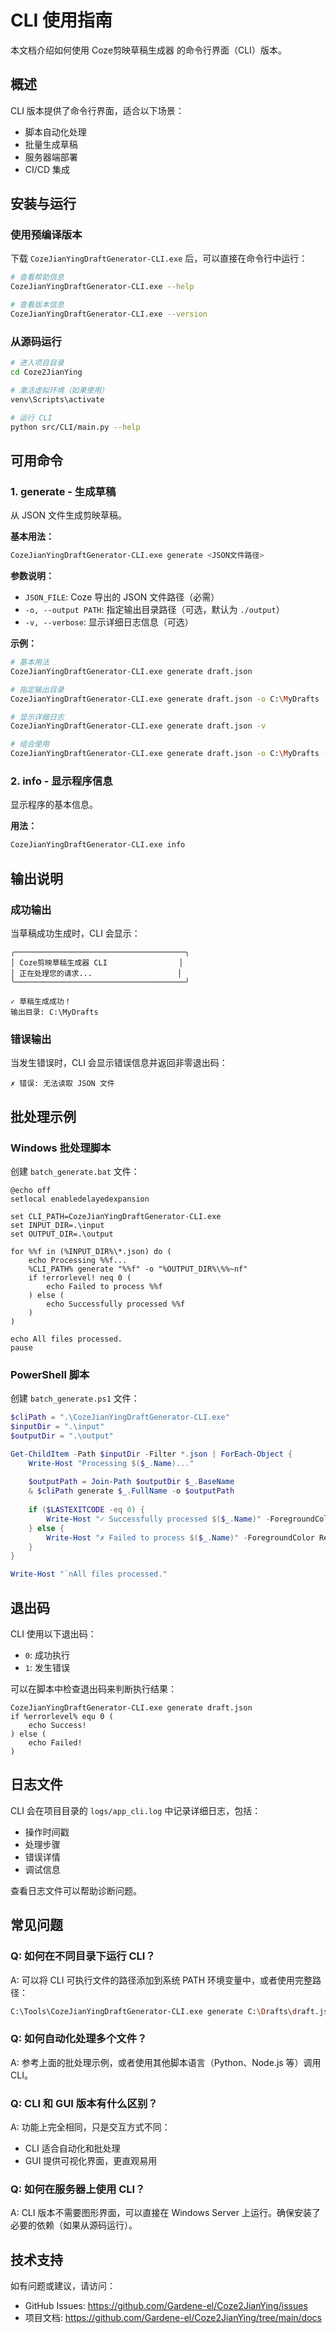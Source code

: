 # CLI 使用指南

本文档介绍如何使用 Coze剪映草稿生成器 的命令行界面（CLI）版本。

## 概述

CLI 版本提供了命令行界面，适合以下场景：
- 脚本自动化处理
- 批量生成草稿
- 服务器端部署
- CI/CD 集成

## 安装与运行

### 使用预编译版本

下载 `CozeJianYingDraftGenerator-CLI.exe` 后，可以直接在命令行中运行：

```bash
# 查看帮助信息
CozeJianYingDraftGenerator-CLI.exe --help

# 查看版本信息
CozeJianYingDraftGenerator-CLI.exe --version
```

### 从源码运行

```bash
# 进入项目目录
cd Coze2JianYing

# 激活虚拟环境（如果使用）
venv\Scripts\activate

# 运行 CLI
python src/CLI/main.py --help
```

## 可用命令

### 1. generate - 生成草稿

从 JSON 文件生成剪映草稿。

**基本用法：**

```bash
CozeJianYingDraftGenerator-CLI.exe generate <JSON文件路径>
```

**参数说明：**

- `JSON_FILE`: Coze 导出的 JSON 文件路径（必需）
- `-o, --output PATH`: 指定输出目录路径（可选，默认为 `./output`）
- `-v, --verbose`: 显示详细日志信息（可选）

**示例：**

```bash
# 基本用法
CozeJianYingDraftGenerator-CLI.exe generate draft.json

# 指定输出目录
CozeJianYingDraftGenerator-CLI.exe generate draft.json -o C:\MyDrafts

# 显示详细日志
CozeJianYingDraftGenerator-CLI.exe generate draft.json -v

# 组合使用
CozeJianYingDraftGenerator-CLI.exe generate draft.json -o C:\MyDrafts -v
```

### 2. info - 显示程序信息

显示程序的基本信息。

**用法：**

```bash
CozeJianYingDraftGenerator-CLI.exe info
```

## 输出说明

### 成功输出

当草稿成功生成时，CLI 会显示：

```
╭──────────────────────────────────────╮
│ Coze剪映草稿生成器 CLI                │
│ 正在处理您的请求...                   │
╰──────────────────────────────────────╯

✓ 草稿生成成功！
输出目录: C:\MyDrafts
```

### 错误输出

当发生错误时，CLI 会显示错误信息并返回非零退出码：

```
✗ 错误: 无法读取 JSON 文件
```

## 批处理示例

### Windows 批处理脚本

创建 `batch_generate.bat` 文件：

```batch
@echo off
setlocal enabledelayedexpansion

set CLI_PATH=CozeJianYingDraftGenerator-CLI.exe
set INPUT_DIR=.\input
set OUTPUT_DIR=.\output

for %%f in (%INPUT_DIR%\*.json) do (
    echo Processing %%f...
    %CLI_PATH% generate "%%f" -o "%OUTPUT_DIR%\%%~nf"
    if !errorlevel! neq 0 (
        echo Failed to process %%f
    ) else (
        echo Successfully processed %%f
    )
)

echo All files processed.
pause
```

### PowerShell 脚本

创建 `batch_generate.ps1` 文件：

```powershell
$cliPath = ".\CozeJianYingDraftGenerator-CLI.exe"
$inputDir = ".\input"
$outputDir = ".\output"

Get-ChildItem -Path $inputDir -Filter *.json | ForEach-Object {
    Write-Host "Processing $($_.Name)..."
    
    $outputPath = Join-Path $outputDir $_.BaseName
    & $cliPath generate $_.FullName -o $outputPath
    
    if ($LASTEXITCODE -eq 0) {
        Write-Host "✓ Successfully processed $($_.Name)" -ForegroundColor Green
    } else {
        Write-Host "✗ Failed to process $($_.Name)" -ForegroundColor Red
    }
}

Write-Host "`nAll files processed."
```

## 退出码

CLI 使用以下退出码：

- `0`: 成功执行
- `1`: 发生错误

可以在脚本中检查退出码来判断执行结果：

```batch
CozeJianYingDraftGenerator-CLI.exe generate draft.json
if %errorlevel% equ 0 (
    echo Success!
) else (
    echo Failed!
)
```

## 日志文件

CLI 会在项目目录的 `logs/app_cli.log` 中记录详细日志，包括：

- 操作时间戳
- 处理步骤
- 错误详情
- 调试信息

查看日志文件可以帮助诊断问题。

## 常见问题

### Q: 如何在不同目录下运行 CLI？

A: 可以将 CLI 可执行文件的路径添加到系统 PATH 环境变量中，或者使用完整路径：

```bash
C:\Tools\CozeJianYingDraftGenerator-CLI.exe generate C:\Drafts\draft.json
```

### Q: 如何自动化处理多个文件？

A: 参考上面的批处理示例，或者使用其他脚本语言（Python、Node.js 等）调用 CLI。

### Q: CLI 和 GUI 版本有什么区别？

A: 功能上完全相同，只是交互方式不同：
- CLI 适合自动化和批处理
- GUI 提供可视化界面，更直观易用

### Q: 如何在服务器上使用 CLI？

A: CLI 版本不需要图形界面，可以直接在 Windows Server 上运行。确保安装了必要的依赖（如果从源码运行）。

## 技术支持

如有问题或建议，请访问：
- GitHub Issues: https://github.com/Gardene-el/Coze2JianYing/issues
- 项目文档: https://github.com/Gardene-el/Coze2JianYing/tree/main/docs
